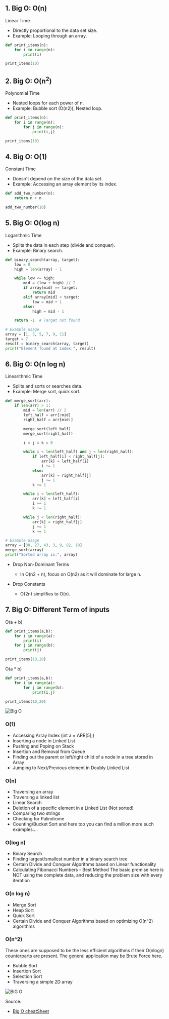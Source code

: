 ## 1. Big O: O(n) 
Linear Time
* Directly proportional to the data set size.
* Example: Looping through an array.

```py
def print_items(n):
    for i in range(n):
        print(i)

print_items(10)
```

## 2. Big O: O(n<sup>2</sup>)
Polynomial Time
* Nested loops for each power of n.
* Example: Bubble sort (O(n2)), Nested loop.

```py
def print_items(n):
    for i in range(n):
        for j in range(n):
            print(i,j)

print_items(10)
```

## 4. Big O: O(1)
Constant Time
* Doesn't depend on the size of the data set.
* Example: Accessing an array element by its index.

```py
def add_two_number(n):
    return n + n

add_two_number(10)
```

## 5. Big O: O(log n)
Logarithmic Time
* Splits the data in each step (divide and conquer).
* Example: Binary search.

```py
def binary_search(array, target):
    low = 0
    high = len(array) - 1

    while low <= high:
        mid = (low + high) // 2
        if array[mid] == target:
            return mid
        elif array[mid] < target:
            low = mid + 1
        else:
            high = mid - 1

    return -1  # Target not found

# Example usage
array = [1, 3, 5, 7, 9, 11]
target = 7
result = binary_search(array, target)
print("Element found at index:", result)

```


## 6. Big O: O(n log n)
Linearithmic Time
* Splits and sorts or searches data.
* Example: Merge sort, quick sort.

```py
def merge_sort(arr):
    if len(arr) > 1:
        mid = len(arr) // 2
        left_half = arr[:mid]
        right_half = arr[mid:]

        merge_sort(left_half)
        merge_sort(right_half)

        i = j = k = 0

        while i < len(left_half) and j < len(right_half):
            if left_half[i] < right_half[j]:
                arr[k] = left_half[i]
                i += 1
            else:
                arr[k] = right_half[j]
                j += 1
            k += 1

        while i < len(left_half):
            arr[k] = left_half[i]
            i += 1
            k += 1

        while j < len(right_half):
            arr[k] = right_half[j]
            j += 1
            k += 1

# Example usage
array = [38, 27, 43, 3, 9, 82, 10]
merge_sort(array)
print("Sorted array is:", array)

```

* Drop Non-Dominant Terms
    * In O(n2 + n), focus on O(n2) as it will dominate for large n.

* Drop Constants
    * O(2n) simplifies to O(n).

## 7. Big O: Different Term of inputs

O(a + b)
```py
def print_items(a,b):
    for i in range(a):
        print(i)
    for j in range(b):
        print(j)

print_items(10,20)
```

O(a * b)
```py
def print_items(a,b):
    for i in range(a):
        for j in range(b):
            print(i,j)

print_items(10,20)
```

![Big O](https://github.com/user-attachments/assets/782ae9cc-423f-4d50-a389-17e6b8b9e0a8)

### O(1) 

* Accessing Array Index (int a = ARR[5];)
* Inserting a node in Linked List
* Pushing and Poping on Stack
* Insertion and Removal from Queue
* Finding out the parent or left/right child of a node in a tree stored in Array
* Jumping to Next/Previous element in Doubly Linked List

### O(n) 

* Traversing an array
* Traversing a linked list
* Linear Search
* Deletion of a specific element in a Linked List (Not sorted)
* Comparing two strings
* Checking for Palindrome
* Counting/Bucket Sort and here too you can find a million more such examples....

### O(log n)

* Binary Search
* Finding largest/smallest number in a binary search tree
* Certain Divide and Conquer Algorithms based on Linear functionality
* Calculating Fibonacci Numbers - Best Method The basic premise here is NOT using the complete data, and reducing the problem size with every iteration

### O(n log n)

* Merge Sort
* Heap Sort
* Quick Sort
* Certain Divide and Conquer Algorithms based on optimizing O(n^2) algorithms

### O(n^2) 
These ones are supposed to be the less efficient algorithms if their O(nlogn) counterparts are present. The general application may be Brute Force here.

* Bubble Sort
* Insertion Sort
* Selection Sort
* Traversing a simple 2D array

![BIG O](https://github.com/user-attachments/assets/038c2251-6b97-45f3-abed-bb9f81d24974)


Source:
* [Big O cheatSheet](https://www.bigocheatsheet.com/)
